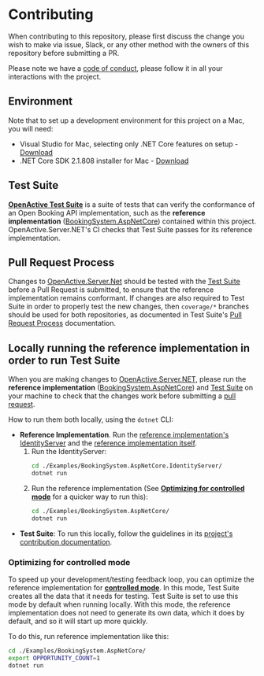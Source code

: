 # Contributing

When contributing to this repository, please first discuss the change you wish to make via issue, Slack, or any other method with the owners of this repository before submitting a PR. 

Please note we have a [code of conduct](https://openactive.io/public-openactive-w3c/code-of-conduct/), please follow it in all your interactions with the project.

## Environment

Note that to set up a development environment for this project on a Mac, you will need:
- Visual Studio for Mac, selecting only .NET Core features on setup - [Download](https://visualstudio.microsoft.com/vs/mac/)
- .NET Core SDK 2.1.808 installer for Mac - [Download](https://dotnet.microsoft.com/download/dotnet-core/2.1)

## Test Suite

[**OpenActive Test Suite**](https://github.com/openactive/openactive-test-suite) is a suite of tests that can verify the conformance of an Open Booking API implementation, such as the **reference implementation** ([BookingSystem.AspNetCore](./Examples/BookingSystem.AspNetCore/)) contained within this project. OpenActive.Server.NET's CI checks that Test Suite passes for its reference implementation.

## Pull Request Process

Changes to [OpenActive.Server.Net](.) should be tested with the [Test Suite](#test-suite) before a Pull Request is submitted, to ensure that the reference implementation remains conformant. If changes are also required to Test Suite in order to properly test the new changes, then `coverage/*` branches should be used for both repositories, as documented in Test Suite's [Pull Request Process](https://github.com/openactive/openactive-test-suite/blob/master/CONTRIBUTING.md#pull-request-process) documentation.

## Locally running the reference implementation in order to run Test Suite

When you are making changes to [OpenActive.Server.NET](.), please run the **reference implementation** ([BookingSystem.AspNetCore](./Examples/BookingSystem.AspNetCore/)) and [Test Suite](#test-suite) on your machine to check that the changes work before submitting a [pull request](#pull-request-process).

How to run them both locally, using the `dotnet` CLI:

* **Reference Implementation**. Run the [reference implementation's IdentityServer](./Examples/BookingSystem.AspNetCore.IdentityServer/) and the [reference implementation itself](./Examples/BookingSystem.AspNetCore/).
    1. Run the IdentityServer:
        ```sh
        cd ./Examples/BookingSystem.AspNetCore.IdentityServer/
        dotnet run
        ```
    2. Run the reference implementation (See [**Optimizing for controlled mode**](#optimizing-for-controlled-mode) for a quicker way to run this):
        ```sh
        cd ./Examples/BookingSystem.AspNetCore/
        dotnet run
        ```
* **Test Suite**: To run this locally, follow the guidelines in its [project's contribution documentation](https://github.com/openactive/openactive-test-suite/blob/master/CONTRIBUTING.md).

### Optimizing for controlled mode

To speed up your development/testing feedback loop, you can optimize the reference implementation for [**controlled mode**](https://developer.openactive.io/open-booking-api/key-decisions#controlled-mode). In this mode, Test Suite creates all the data that it needs for testing. Test Suite is set to use this mode by default when running locally. With this mode, the reference implementation does not need to generate its own data, which it does by default, and so it will start up more quickly.

To do this, run reference implementation like this:

```sh
cd ./Examples/BookingSystem.AspNetCore/
export OPPORTUNITY_COUNT=1
dotnet run
```
